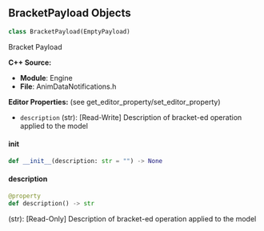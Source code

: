 ## BracketPayload Objects

```python
class BracketPayload(EmptyPayload)
```

Bracket Payload

**C++ Source:**

- **Module**: Engine
- **File**: AnimDataNotifications.h

**Editor Properties:** (see get_editor_property/set_editor_property)

- ``description`` (str):  [Read-Write] Description of bracket-ed operation applied to the model

<a id="unreal.BracketPayload.__init__"></a>

#### __init__

```python
def __init__(description: str = "") -> None
```

<a id="unreal.BracketPayload.description"></a>

#### description

```python
@property
def description() -> str
```

(str):  [Read-Only] Description of bracket-ed operation applied to the model

<a id="unreal.AnimationTrackPayload"></a>